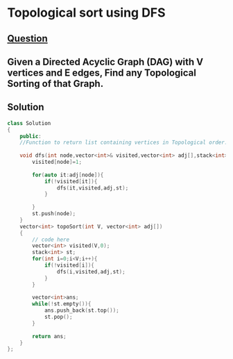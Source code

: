 
# Topological sort using DFS


## [Question](https://practice.geeksforgeeks.org/problems/topological-sort/1)
Given a Directed Acyclic Graph (DAG) with V vertices and E edges, Find any Topological Sorting of that Graph.
---

## Solution

```cpp
class Solution
{
	public:
	//Function to return list containing vertices in Topological order. 
	
	void dfs(int node,vector<int>& visited,vector<int> adj[],stack<int>&st){
	    visited[node]=1;
	    
	    for(auto it:adj[node]){
	        if(!visited[it]){
	            dfs(it,visited,adj,st);
	        }
	        
	    }
	    st.push(node);
	}
	vector<int> topoSort(int V, vector<int> adj[]) 
	{
	    // code here
	    vector<int> visited(V,0);
	    stack<int> st;
	    for(int i=0;i<V;i++){
	        if(!visited[i]){
	            dfs(i,visited,adj,st);
	        }
	    }
	    
	    vector<int>ans;
	    while(!st.empty()){
	        ans.push_back(st.top());
	        st.pop();
	    }
	    
	    return ans;
	}
};
